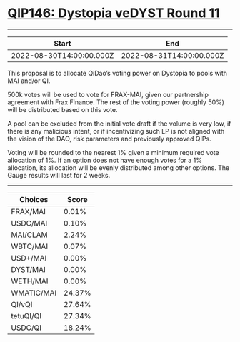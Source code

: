 
# [QIP146: Dystopia veDYST Round 11](https://snapshot.org/#/qidao.eth/proposal/0x8cd0b5942a81a604d8aedc32c563a7ffda48706ee6a4f1f79117972545d48b19)

---
| Start | End |
| --- | --- |
| 2022-08-30T14:00:00.000Z | 2022-08-31T14:00:00.000Z |


This proposal is to allocate QiDao’s voting power on Dystopia to pools with MAI and/or QI.

500k votes will be used to vote for FRAX-MAI, given our partnership agreement with Frax Finance. The rest of the voting power (roughly 50%) will be distributed based on this vote. 

A pool can be excluded from the initial vote draft if the volume is very low, if there is any malicious intent, or if incentivizing such LP is not aligned with the vision of the DAO, risk parameters and previously approved QIPs.

Voting will be rounded to the nearest 1% given a minimum required vote allocation of 1%. If an option does not have enough votes for a 1% allocation, its allocation will be evenly distributed among other options. The Gauge results will last for 2 weeks.

---
| Choices | Score |
| --- | --- |
| FRAX/MAI | 0.01% |
| USDC/MAI | 0.10% |
| MAI/CLAM | 2.24% |
| WBTC/MAI | 0.07% |
| USD+/MAI | 0.00% |
| DYST/MAI | 0.00% |
| WETH/MAI | 0.00% |
| WMATIC/MAI | 24.37% |
| QI/vQI | 27.64% |
| tetuQI/QI | 27.34% |
| USDC/QI | 18.24% |

